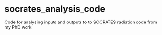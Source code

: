 # socrates_analysis_code
Code for analysing inputs and outputs to to SOCRATES radiation code from my PhD work
